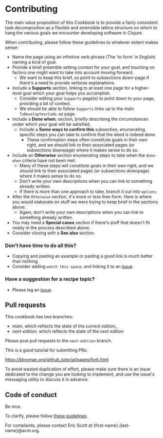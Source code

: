 # Contributing

The main value proposition of this Cookbook is to provide a fairly
consistent task decomposition as a flexible and extensible lattice
structure on which to hang the various goals we encounter developing
software in Clojure.

When contributing, please follow these guidelines to whatever extent
makes sense:
- Name the page using an infinitive verb phrase (The 'to form' in
  English) naming a kind of goal.
- Provide a brief preamble setting context for your goal, and touching
  on factors one might want to take into account moving forward.
  - We want to keep this brief, so point to subsections down-page if
    there's a need to provide verbose explanations.
- Include a <b>Supports</b> section, linking to at least one page for
  a higher-level goal which your goal helps you accomplish.
  - Consider editing your `Supports` page(s) to point down to your
    page, providing a bit of context.
  - We should be able to follow `Supports` links up to the main
    `ToDevelopYourCode.md` page.
- Include a <b>Done when:</b> section, briefly describing the
  circumstances under which your goal will be satisfied.
  - Include a <b>Some ways to confirm this</b> subsection, enumerating
    specific steps you can take to confirm that the deed is indeed
    done. 
    - These confirmation steps often constitute goals in their own
    right, and we should link to their associated pages (or
    subsections downpage) where it makes sense to do so.
- Include an <b>Otherwise</b> section enumerating steps to take when
  the `done-when` criteria have not been met.
  - Many of these steps will constitute goals in their own right, 
    and we should link to their associated pages (or subsections
    downpage) where it makes sense to do so.
  - Don't write your own descriptions when you can link to something
    already written.
  - If there is more than one approach to take, branch it out into `options`
- After the `Otherwise` section, it's more or less free-form. Here is
  where you would elaborate on stuff we were trying to keep brief in
  the sections above.
  - Again, don't write your own descriptions when you can link to
    something already written.
- You may need a <b>Special cases</b> section if there's stuff that
  doesn't fit neatly in the process described above.
- Consider closing with a <b>See also</b> section. 

### Don't have time to do all this?
- Copying and pasting an example or pasting a good link is *much*
  better than nothing.
- Consider adding `watch this space`, and linking it to an [issue].

### Have a suggestion for a recipe topic?

- Please log an [issue].

## Pull requests

This cookbook has two branches:

- _main_, which reflects the state of the _current edition__
- _next-edition_, which reflects the state of the _next edition_

Please post pull requests to the `next-edition` branch.

This is a good tutorial for submitting PRs:

https://kbroman.org/github_tutorial/pages/fork.html

To avoid wasted duplication of effort, please make sure there is an
issue dedicated to the change you are looking to implement, and
use the issue's messaging utility to discuss it in advance. 

## Code of conduct

Be nice.

To clarify, please follow [these
guidelines](https://www.contributor-covenant.org/version/2/0/code_of_conduct/).

For complaints, please contact Eric Scott at {first-name}.{last-name}@acm.org.

[issue]:https://github.com/ericdscott/ClojureCookbook/issues/
